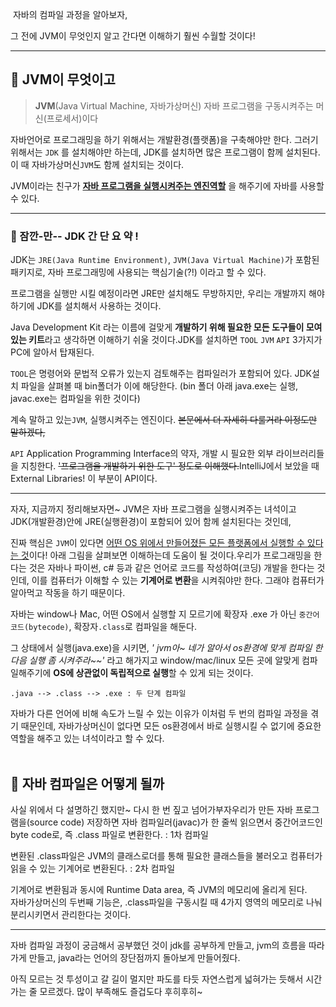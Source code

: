<p><img alt="" src="https://velog.velcdn.com/images/juuunie/post/e41d8ea6-1038-4ccb-a288-6c9a52534c38/image.png" />
자바의 컴파일 과정을 알아보자,</p>
<p>그 전에 JVM이 무엇인지 알고 간다면 이해하기 훨씬 수월할 것이다!</p>
<hr />
<h2 id="🧐-jvm이-무엇이고">🧐 JVM이 무엇이고</h2>
<blockquote>
<p><strong>JVM</strong>(Java Virtual Machine, 자바가상머신) 
자바 프로그램을 구동시켜주는 머신(프로세서)이다</p>
</blockquote>
<p>자바언어로 프로그래밍을 하기 위해서는 개발환경(플랫폼)을 구축해야만 한다.
그러기 위해서는 <code>JDK</code> 를 설치해야만 하는데, JDK를 설치하면 많은 프로그램이 함께 설치된다. 
이 때 자바가상머신<code>JVM</code>도 함께 설치되는 것이다. </p>
<p>JVM이라는 친구가 <u><strong>자바 프로그램을 실행시켜주는 엔진역할</strong></u> 을 해주기에 자바를 사용할 수 있다. </p>
<hr />
<h3 id="💨-잠깐-만---jdk-간-단-요-약-">💨 잠깐-만-- JDK 간 단 요 약 !</h3>
<p>JDK는 <code>JRE(Java Runtime Environment)</code>, <code>JVM(Java Virtual Machine)</code>가 포함된 패키지로,
자바 프로그래밍에 사용되는 핵심기술(?!) 이라고 할 수 있다.</p>
<p>프로그램을 실행만 시킬 예정이라면 JRE만 설치해도 무방하지만,
우리는 개발까지 해야하기에 JDK를 설치해서 사용하는 것이다.</p>
<p>Java Development Kit 라는 이름에 걸맞게
<strong>개발하기 위해 필요한 모든 도구들이 모여있는 키트</strong>라고 생각하면 이해하기 쉬울 것이다.<img alt="" src="https://velog.velcdn.com/images/juuunie/post/b68a5263-5a12-4b87-838d-40fd4f2a623d/image.png" />JDK를 설치하면 <code>TOOL</code> <code>JVM</code> <code>API</code> 3가지가 PC에 알아서 탑재된다.</p>
<p><code>TOOL</code>은 명령어와 문법적 오류가 있는지 검토해주는 컴파일러가 포함되어 있다.
JDK설치 파일을 살펴볼 때 bin폴더가 이에 해당한다. 
(bin 폴더 아래 java.exe는 실행, javac.exe는 컴파일을 위한 것이다) </p>
<p>계속 말하고 있는<code>JVM</code>, 실행시켜주는 엔진이다. 
<del>본문에서 더 자세히 다룰거라 이정도만 말하겠다,</del> </p>
<p><code>API</code> Application Programming Interface의 약자,
개발 시 필요한 외부 라이브러리들을 지칭한다. 
<del>'프로그램을 개발하기 위한 도구' 정도로 이해했다.</del><img alt="" src="https://velog.velcdn.com/images/juuunie/post/53307364-4627-4a91-af9c-b0146061c54e/image.png" />IntelliJ에서 보았을 때 External Libraries! 이 부분이 API이다.</p>
<hr />
<p>자자, 지금까지 정리해보자면~ 
JVM은 자바 프로그램을 실행시켜주는 녀석이고
JDK(개발환경)안에 JRE(실행환경)이 포함되어 있어 함께 설치된다는 것인데,</p>
<p>진짜 핵심은 <code>JVM</code>이 있다면 
<u>어떤 OS 위에서 만들어졌든 모든 플랫폼에서 실행할 수 있다는 것</u>이다!
아래 그림을 살펴보면 이해하는데 도움이 될 것이다.<img alt="" src="https://velog.velcdn.com/images/juuunie/post/0f556ef1-f6e2-421e-af97-3cecf7a0edab/image.png" />우리가 프로그래밍을 한다는 것은 
자바나 파이썬, c# 등과 같은 언어로 코드를 작성하여(코딩) 개발을 한다는 것인데, 
이를 컴퓨터가 이해할 수 있는 <strong>기계어로 변환</strong>을 시켜줘야만 한다. 
그래야 컴퓨터가 알아먹고 작동을 하기 때문이다. </p>
<p>자바는 window나 Mac, 어떤 OS에서 실행할 지 모르기에
확장자 .exe 가 아닌 <code>중간어코드(bytecode)</code>, 확장자<code>.class</code>로 컴파일을 해둔다.</p>
<p>그 상태에서 실행(java.exe)을 시키면,
<em>' jvm아~ 네가 알아서 os환경에 맞게 컴파일 한 다음 실행 좀 시켜주라~~'</em>
라고 해가지고 window/mac/linux 모든 곳에 알맞게 컴파일해주기에
<strong>OS에 상관없이 독립적으로 실행</strong>할 수 있게 되는 것이다.
<br /></p>
<pre><code>.java --&gt; .class --&gt; .exe : 두 단계 컴파일</code></pre><p>자바가 다른 언어에 비해 속도가 느릴 수 있는 이유가 
이처럼 두 번의 컴파일 과정을 겪기 때문인데,
자바가상머신이 없다면 모든 os환경에서 바로 실행시킬 수 없기에
중요한 역할을 해주고 있는 녀석이라고 할 수 있다. <br /><br /> </p>
<h2 id="🧐-자바-컴파일은-어떻게-될까">🧐 자바 컴파일은 어떻게 될까</h2>
<p>사실 위에서 다 설명하긴 했지만~ 
다시 한 번 짚고 넘어가부자<img alt="" src="https://velog.velcdn.com/images/juuunie/post/c2d801c2-1044-4ed5-8ac5-dc5dc9c969d5/image.png" />우리가 만든 자바 프로그램을(source code) 저장하면 
자바 컴파일러(javac)가 한 줄씩 읽으면서 중간어코드인 byte code로,
즉 .class 파일로 변환한다. : 1차 컴파일</p>
<p>변환된 .class파일은 JVM의 클래스로더를 통해 필요한 클래스들을 불러오고
컴퓨터가 읽을 수 있는 기계어로 변환된다. : 2차 컴파일</p>
<p>기계어로 변환됨과 동시에 Runtime Data area, 즉 JVM의 메모리에 올리게 된다.
<br />
자바가상머신의 두번째 기능은, 
.class파일을 구동시킬 때 4가지 영역의 메모리로 나눠 분리시키면서 관리한다는 것이다.</p>
<hr />
<p>자바 컴파일 과정이 궁금해서 공부했던 것이
jdk를 공부하게 만들고, jvm의 흐름을 따라가게 만들고, 
java라는 언어의 장단점까지 돌아보게 만들어줬다.</p>
<p>아직 모르는 것 투성이고 갈 길이 멀지만
파도를 타듯 자연스럽게 넓혀가는 듯해서 시간가는 줄 모르겠다.
많이 부족해도 즐겁도다 후히후히~ </p>